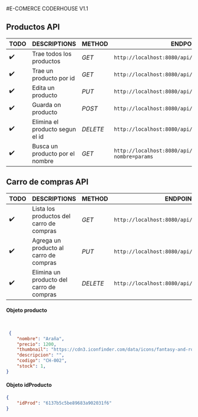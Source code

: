 #E-COMERCE CODERHOUSE V1.1 
## Productos API


TODO | DESCRIPTIONS | METHOD | ENDPOINT | BODY
--- | --- |  --- | --- | ---
:heavy_check_mark:| Trae todos los productos |*GET* | `http://localhost:8080/api/productos` | void
:heavy_check_mark: | Trae un producto por id |*GET* | `http://localhost:8080/api/productos/:id` | void
:heavy_check_mark: | Edita un producto |*PUT* | `http://localhost:8080/api/productos/editar/:id` |  producto 
:heavy_check_mark: | Guarda on producto |*POST* | `http://localhost:8080/api/productos/guardar` |  producto 
:heavy_check_mark: | Elimina el producto segun el id |*DELETE* | `http://localhost:8080/api/productos/eliminar/:id` | void
:heavy_check_mark: | Busca un producto por el nombre |*GET* | `http://localhost:8080/api/productos/buscar?nombre=params` | void

## Carro de compras API

TODO | DESCRIPTIONS | METHOD | ENDPOINT | BODY
--- | --- |  --- | --- | ---
:heavy_check_mark:| Lista los productos del carro de compras |*GET* | `http://localhost:8080/api/carro/listar` | void
:heavy_check_mark: | Agrega un producto al carro de compras |*PUT* | `http://localhost:8080/api/carro/agregar/:id` |  producto 
:heavy_check_mark: | Elimina un producto del carro de compras  |*DELETE* | `http://localhost:8080/api/carro/eliminar/:id` |  idProd 



#### Objeto producto

```json 


 {
    "nombre": "Araña",
    "precio": 1200,
    "thumbnail": "https://cdn3.iconfinder.com/data/icons/fantasy-and-role-play-game-adventure-quest/512/Poison_Spider-256.png",
    "descripcion": "",
    "codigo": "CH-002",
    "stock": 1,
}
```

#### Objeto idProducto

```json 
{
    "idProd": "6137b5c5be89683a902031f6"
}
```
